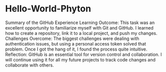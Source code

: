 # Hello-World-Phyton
Summary of the GitHub Experience
Learning Outcome: This task was an excellent opportunity to familiarize myself with Git and GitHub. I learned how to create a repository, link it to a local project, and push my changes.
Challenges Overcome: The biggest challenges were dealing with authentication issues, but using a personal access token solved that problem. Once I got the hang of it, I found the process quite intuitive.
Reflection: GitHub is an essential tool for version control and collaboration. I will continue using it for all my future projects to track code changes and collaborate with others.
